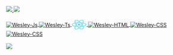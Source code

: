 <div>
  <a href="https://github.com/Wesley-yuri">
  <img height = "180em" src = "https://github-readme-stats.vercel.app/api?username=Wesley-yuri&show_icons=true&theme=tokyonight&include_all_commits=true&count_private=true" />
  <img height = "180em" src = "https://github-readme-stats.vercel.app/api/top-langs/?username=Wesley-yuri&layout=compact&langs_count=7&theme=tokyonight" />
</div>
  
  
  <div style = "display: inline_block"> <br>
  <img align = "center" alt = "Wesley-Js" height = "30" width = "45" src = "https://img.shields.io/badge/JavaScript-323330?style=for-the-badge&logo=javascript&logoColor=F7DF1E">

  <img align = "center" alt = "Wesley-Ts" height = "30" width = "45" src = "https://img.shields.io/badge/TypeScript-007ACC?style=for-the-badge&logo=typescript&logoColor=white">

  <img align = "center" alt = "Wesley-React" height = "30" width = "40" src= "https://raw.githubusercontent.com/devicons/devicon/master/icons/react/react-original.svg ">
 
  <img align = "center" alt = "Wesley-HTML" height = "30" width = "40" src = "https://img.shields.io/badge/HTML5-E34F26?style=for-the-badge&logo=html5&logoColor=white">

  <img align = "center" alt = "Wesley-CSS" height = "30" width = "40" src = "https://img.shields.io/badge/CSS3-1572B6?style=for-the-badge&logo=css3&logoColor=white ">

  <img align = "center" alt = "Wesley-CSS" height = "30" width = "40" src = "https://img.shields.io/badge/React-20232A?style=for-the-badge&logo=react&logoColor=61DAFB">
   
  
</div>
  
  <br>

<div>
      <a href="linkedin.com/in/wesley-yuri-7173021a4" target="_blank">  <img src = "https://img.shields.io/badge/LinkedIn-0077B5?style=for-the-badge&logo=linkedin&logoColor=white"> </a> 
</div>


         
<!--
**Wesley-yuri/Wesley-yuri** is a ✨ _special_ ✨ repository because its `README.md` (this file) appears on your GitHub profile.

Here are some ideas to get you started:

- 🔭 I’m currently working on ...
- 🌱 I’m currently learning ...
- 👯 I’m looking to collaborate on ...
- 🤔 I’m looking for help with ...
- 💬 Ask me about ...
- 📫 How to reach me: ...
- 😄 Pronouns: ...
- ⚡ Fun fact: ...


-->
